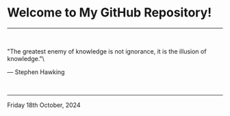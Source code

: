 # Welcome to My GitHub Repository!

---

<br>

"The greatest enemy of knowledge is not ignorance, it is the illusion of knowledge."\

― Stephen Hawking
 
</br>

---
Friday 18th October, 2024
